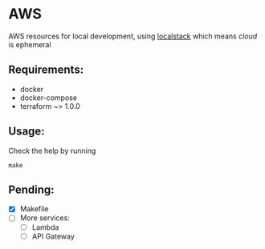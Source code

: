 # AWS
AWS resources for local development, using [localstack](https://localstack.cloud/) which means _cloud_ is ephemeral

## Requirements:
- docker
- docker-compose
- terraform ~> 1.0.0

## Usage:
Check the help by running
```
make
```

## Pending:
- [x] Makefile
- [ ] More services:
  - [ ] Lambda
  - [ ] API Gateway
